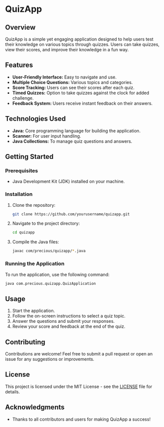 # QuizApp

## Overview
QuizApp is a simple yet engaging application designed to help users test their knowledge on various topics through quizzes. Users can take quizzes, view their scores, and improve their knowledge in a fun way.

## Features
- **User-Friendly Interface:** Easy to navigate and use.
- **Multiple Choice Questions:** Various topics and categories.
- **Score Tracking:** Users can see their scores after each quiz.
- **Timed Quizzes:** Option to take quizzes against the clock for added challenge.
- **Feedback System:** Users receive instant feedback on their answers.

## Technologies Used
- **Java:** Core programming language for building the application.
- **Scanner:** For user input handling.
- **Java Collections:** To manage quiz questions and answers.

## Getting Started

### Prerequisites
- Java Development Kit (JDK) installed on your machine.

### Installation
1. Clone the repository:
   ```bash
   git clone https://github.com/yourusername/quizapp.git
   ```
2. Navigate to the project directory:
   ```bash
   cd quizapp
   ```
3. Compile the Java files:
   ```bash
   javac com/precious/quizapp/*.java
   ```

### Running the Application
To run the application, use the following command:
```bash
java com.precious.quizapp.QuizApplication
```

## Usage
1. Start the application.
2. Follow the on-screen instructions to select a quiz topic.
3. Answer the questions and submit your responses.
4. Review your score and feedback at the end of the quiz.

## Contributing
Contributions are welcome! Feel free to submit a pull request or open an issue for any suggestions or improvements.

## License
This project is licensed under the MIT License - see the [LICENSE](LICENSE) file for details.

## Acknowledgments
- Thanks to all contributors and users for making QuizApp a success!

